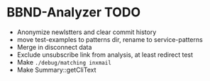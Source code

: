 # BBND-Analyzer TODO

- Anonymize newlstters and clear commit history
- move test-examples to patterns dir, rename to service-patterns
- Merge in disconnect data
- Exclude unsubscribe link from analysis, at least redirect test
- Make `./debug/matching inxmail`
- Make Summary::getCliText
